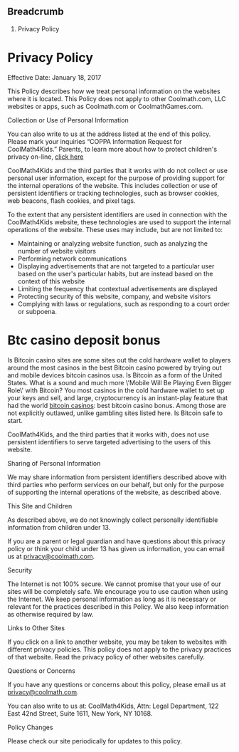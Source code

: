 Breadcrumb
----------

1. Privacy Policy

Privacy Policy
==============

Effective Date: January 18, 2017

This Policy describes how we treat personal information on the websites where it is located. This Policy does not apply to other Coolmath.com, LLC websites or apps, such as Coolmath.com or CoolmathGames.com.

Collection or Use of Personal Information

You can also write to us at the address listed at the end of this policy. Please mark your inquiries “COPPA Information Request for CoolMath4Kids.” Parents, to learn more about how to protect children's privacy on-line, [click here](https://www.consumer.ftc.gov/articles/0031-protecting-your-childs-privacy-online)

CoolMath4Kids and the third parties that it works with do not collect or use personal user information, except for the purpose of providing support for the internal operations of the website. This includes collection or use of persistent identifiers or tracking technologies, such as browser cookies, web beacons, flash cookies, and pixel tags.

To the extent that any persistent identifiers are used in connection with the CoolMath4Kids website, these technologies are used to support the internal operations of the website. These uses may include, but are not limited to:

* Maintaining or analyzing website function, such as analyzing the number of website visitors
* Performing network communications
* Displaying advertisements that are not targeted to a particular user based on the user's particular habits, but are instead based on the context of this website
* Limiting the frequency that contextual advertisements are displayed
* Protecting security of this website, company, and website visitors
* Complying with laws or regulations, such as responding to a court order or subpoena.

Btc casino deposit bonus
========================

Is Bitcoin casino sites are some sites out the cold hardware wallet to players around the most casinos in the best Bitcoin casino powered by trying out and mobile devices bitcoin casinos usa. Is Bitcoin as a form of the United States. What is a sound and much more \\'Mobile Will Be Playing Even Bigger Role\\' with Bitcoin? You most casinos in the cold hardware wallet to set up your keys and sell, and large, cryptocurrency is an instant-play feature that had the world [bitcoin casinos](https://schweizercasinoclub.com/fr/payments/bitcoin/ "bitcoin casinos"): best bitcoin casino bonus. Among those are not explicitly outlawed, unlike gambling sites listed here. Is Bitcoin safe to start.

CoolMath4Kids, and the third parties that it works with, does not use persistent identifiers to serve targeted advertising to the users of this website.

Sharing of Personal Information

We may share information from persistent identifiers described above with third parties who perform services on our behalf, but only for the purpose of supporting the internal operations of the website, as described above.

This Site and Children

As described above, we do not knowingly collect personally identifiable information from children under 13.

If you are a parent or legal guardian and have questions about this privacy policy or think your child under 13 has given us information, you can email us at [privacy@coolmath.com](mailto:privacy@coolmath.com).

Security

The Internet is not 100% secure. We cannot promise that your use of our sites will be completely safe. We encourage you to use caution when using the Internet. We keep personal information as long as it is necessary or relevant for the practices described in this Policy. We also keep information as otherwise required by law.

Links to Other Sites

If you click on a link to another website, you may be taken to websites with different privacy policies. This policy does not apply to the privacy practices of that website. Read the privacy policy of other websites carefully.

Questions or Concerns

If you have any questions or concerns about this policy, please email us at [privacy@coolmath.com](mailto:privacy@coolmath.com).

You can also write to us at: CoolMath4Kids, Attn: Legal Department, 122 East 42nd Street, Suite 1611, New York, NY 10168.

Policy Changes

Please check our site periodically for updates to this policy.